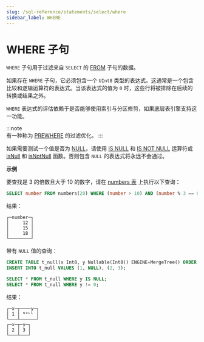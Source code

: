 ```yaml
---
slug: /sql-reference/statements/select/where
sidebar_label: WHERE
---
```



# WHERE 子句

`WHERE` 子句用于过滤来自 `SELECT` 的 [FROM](../../../sql-reference/statements/select/from.md) 子句的数据。

如果存在 `WHERE` 子句，它必须包含一个 `UInt8` 类型的表达式。这通常是一个包含比较和逻辑运算符的表达式。当该表达式的值为 `0` 时，这些行将被排除在后续的转换或结果之外。

`WHERE` 表达式的评估依赖于是否能够使用索引与分区修剪，如果底层表引擎支持这一功能。

:::note    
有一种称为 [PREWHERE](../../../sql-reference/statements/select/prewhere.md) 的过滤优化。
:::

如果需要测试一个值是否为 [NULL](/sql-reference/syntax#null)，请使用 [IS NULL](/sql-reference/operators#is_null) 和 [IS NOT NULL](/sql-reference/operators#is_not_null) 运算符或 [isNull](../../../sql-reference/functions/functions-for-nulls.md#isnull) 和 [isNotNull](../../../sql-reference/functions/functions-for-nulls.md#isnotnull) 函数。否则包含 `NULL` 的表达式将永远不会通过。

**示例**

要查找是 3 的倍数且大于 10 的数字，请在 [numbers 表](../../../sql-reference/table-functions/numbers.md) 上执行以下查询：

``` sql
SELECT number FROM numbers(20) WHERE (number > 10) AND (number % 3 == 0);
```

结果：

``` text
┌─number─┐
│     12 │
│     15 │
│     18 │
└────────┘
```

带有 `NULL` 值的查询：

``` sql
CREATE TABLE t_null(x Int8, y Nullable(Int8)) ENGINE=MergeTree() ORDER BY x;
INSERT INTO t_null VALUES (1, NULL), (2, 3);

SELECT * FROM t_null WHERE y IS NULL;
SELECT * FROM t_null WHERE y != 0;
```

结果：

``` text
┌─x─┬────y─┐
│ 1 │ ᴺᵁᴸᴸ │
└───┴──────┘
┌─x─┬─y─┐
│ 2 │ 3 │
└───┴───┘
```

